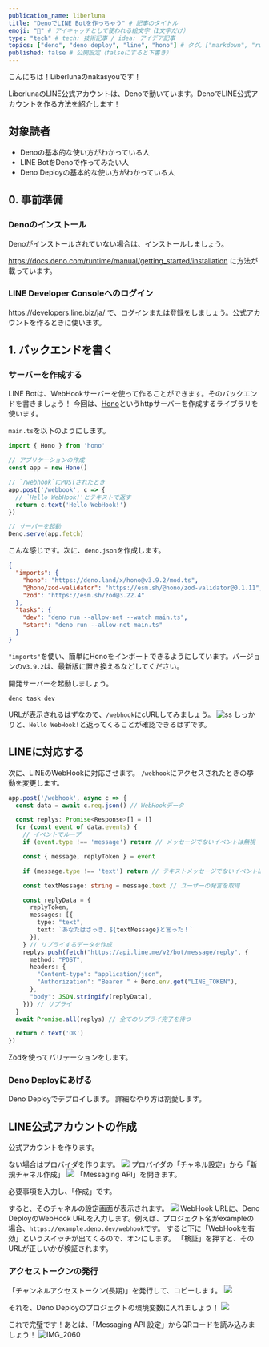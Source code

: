 ```yaml
---
publication_name: liberluna
title: "DenoでLINE Botを作っちゃう" # 記事のタイトル
emoji: "💬" # アイキャッチとして使われる絵文字（1文字だけ）
type: "tech" # tech: 技術記事 / idea: アイデア記事
topics: ["deno", "deno deploy", "line", "hono"] # タグ。["markdown", "rust", "aws"]のように指定する
published: false # 公開設定（falseにすると下書き）
---
```

こんにちは！Liberlunaのnakasyouです！

LiberlunaのLINE公式アカウントは、Denoで動いています。DenoでLINE公式アカウントを作る方法を紹介します！

## 対象読者
- Denoの基本的な使い方がわかっている人
- LINE BotをDenoで作ってみたい人
- Deno Deployの基本的な使い方がわかっている人

## 0. 事前準備
### Denoのインストール
Denoがインストールされていない場合は、インストールしましょう。

https://docs.deno.com/runtime/manual/getting_started/installation
に方法が載っています。

### LINE Developer Consoleへのログイン
https://developers.line.biz/ja/
で、ログインまたは登録をしましょう。公式アカウントを作るときに使います。

## 1. バックエンドを書く
### サーバーを作成する
LINE Botは、WebHookサーバーを使って作ることができます。そのバックエンドを書きましょう！
今回は、[Hono](https://hono.dev)というhttpサーバーを作成するライブラリを使います。

`main.ts`を以下のようにします。
```ts
import { Hono } from 'hono'

// アプリケーションの作成
const app = new Hono()

// `/webhook`にPOSTされたとき
app.post('/webbook', c => {
  // `Hello WebHook!'とテキストで返す
  return c.text('Hello WebHook!')
})

// サーバーを起動
Deno.serve(app.fetch)
```
こんな感じです。次に、`deno.json`を作成します。
```json
{
  "imports": {
    "hono": "https://deno.land/x/hono@v3.9.2/mod.ts",
    "@hono/zod-validator": "https://esm.sh/@hono/zod-validator@0.1.11",
    "zod": "https://esm.sh/zod@3.22.4"
  },
  "tasks": {
    "dev": "deno run --allow-net --watch main.ts",
    "start": "deno run --allow-net main.ts"
  }
}
```
`"imports"`を使い、簡単にHonoをインポートできるようにしています。バージョンの`v3.9.2`は、最新版に置き換えるなどしてください。

開発サーバーを起動しましょう。
```shell
deno task dev
```

URLが表示されるはずなので、`/webhook`にcURLしてみましょう。
![ss](https://github.com/nakasyou/zenn-content/assets/79000684/6baa7686-e7f6-4f36-9c3c-14c70796d717)
しっかりと、`Hello WebHook!`と返ってくることが確認できるはずです。

## LINEに対応する
次に、LINEのWebHookに対応させます。
`/webhook`にアクセスされたときの挙動を変更します。

```ts
app.post('/webhook', async c => {
  const data = await c.req.json() // WebHookデータ

  const replys: Promise<Response>[] = []
  for (const event of data.events) {
    // イベントでループ
    if (event.type !== 'message') return // メッセージでないイベントは無視

    const { message, replyToken } = event

    if (message.type !== 'text') return // テキストメッセージでないイベントは無視

    const textMessage: string = message.text // ユーザーの発言を取得

    const replyData = {
      replyToken,
      messages: [{
        type: "text",
        text: `あなたはさっき、${textMessage}と言った！`
      }],
    } // リプライするデータを作成
    replys.push(fetch("https://api.line.me/v2/bot/message/reply", {
      method: "POST",
      headers: {
        "Content-type": "application/json",
        "Authorization": "Bearer " + Deno.env.get("LINE_TOKEN"),
      },
      "body": JSON.stringify(replyData),
    })) // リプライ
  }
  await Promise.all(replys) // 全てのリプライ完了を待つ

  return c.text('OK')
})
```
Zodを使ってバリテーションをします。

### Deno Deployにあげる
Deno Deployでデプロイします。
詳細なやり方は割愛します。
## LINE公式アカウントの作成
公式アカウントを作ります。

ない場合はプロバイダを作ります。
![](https://github.com/nakasyou/zenn-content/assets/79000684/7caefc6e-fdd9-4c73-8796-ec9d4f2f7f64)
プロバイダの「チャネル設定」から「新規チャネル作成」
![](https://github.com/nakasyou/zenn-content/assets/79000684/a758f5de-e68e-41b2-812c-081434dd77f7)
「Messaging API」を開きます。

必要事項を入力し、「作成」です。

すると、そのチャネルの設定画面が表示されます。
![](https://github.com/nakasyou/zenn-content/assets/79000684/ccc0e1f5-38e1-4b06-ba85-81aba881b59d)
WebHook URLに、Deno DeployのWebHook URLを入力します。例えば、プロジェクト名がexampleの場合、`https://example.deno.dev/webhook`です。
すると下に「WebHookを有効」というスイッチが出てくるので、オンにします。
「検証」を押すと、そのURLが正しいかが検証されます。

### アクセストークンの発行
「チャンネルアクセストークン(長期)」を発行して、コピーします。
![](https://github.com/nakasyou/zenn-content/assets/79000684/49416242-bc32-42c5-9215-eb16ec147621)

それを、Deno Deployのプロジェクトの環境変数に入れましょう！
![](https://github.com/nakasyou/zenn-content/assets/79000684/b699f89d-59ec-4918-b92b-5aa929984586)

これで完璧です！あとは、「Messaging API 設定」からQRコードを読み込みましょう！
![IMG_2060](https://github.com/nakasyou/zenn-content/assets/79000684/7c455c81-0cc5-4d1b-9f22-3c078cb11439)


